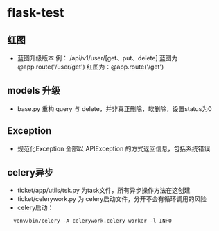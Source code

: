 # flask-test

## 红图
- 蓝图升级版本
  例： /api/v1/user/[get、put、delete]  蓝图为 @app.route('/user/get') 红图为：@app.route('/get')

## models 升级
- base.py 
  重构 query 与 delete，并非真正删除，软删除，设置status为0

## Exception
- 规范化Exception
  全部以 APIException 的方式返回信息，包括系统错误
  
## celery异步
- ticket/app/utils/tsk.py 为task文件，所有异步操作方法在这创建
- ticket/celerywork.py 为 celery启动文件，分开不会有循环调用的风险
- celery启动：
```shell
  venv/bin/celery -A celerywork.celery worker -l INFO
```